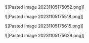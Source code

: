 ![[Pasted image 20231105175052.png]]

![[Pasted image 20231105175518.png]]

![[Pasted image 20231105175615.png]]

![[Pasted image 20231105175629.png]]